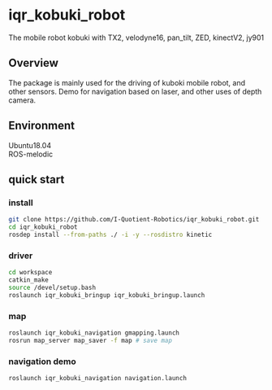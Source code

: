 # iqr_kobuki_robot
The mobile robot kobuki with TX2, velodyne16, pan_tilt, ZED, kinectV2, jy901
## Overview
The package is mainly used for the driving of kuboki mobile robot, and other sensors. Demo for navigation based on laser, and other uses of depth camera.
## Environment
Ubuntu18.04\
ROS-melodic
## quick start
### install
```bash
git clone https://github.com/I-Quotient-Robotics/iqr_kobuki_robot.git
cd iqr_kobuki_robot
rosdep install --from-paths ./ -i -y --rosdistro kinetic
```
### driver
```bash
cd workspace
catkin_make
source /devel/setup.bash
roslaunch iqr_kobuki_bringup iqr_kobuki_bringup.launch
```
### map
```bash
roslaunch iqr_kobuki_navigation gmapping.launch
rosrun map_server map_saver -f map # save map
```
### navigation demo
```bash
roslaunch iqr_kobuki_navigation navigation.launch
```
